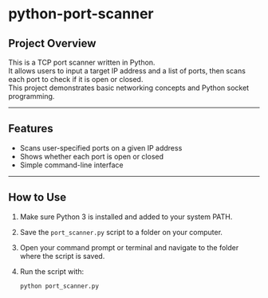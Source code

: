 # python-port-scanner

## Project Overview
This is a TCP port scanner written in Python.  
It allows users to input a target IP address and a list of ports, then scans each port to check if it is open or closed.  
This project demonstrates basic networking concepts and Python socket programming.

---

## Features
- Scans user-specified ports on a given IP address  
- Shows whether each port is open or closed  
- Simple command-line interface  

---

## How to Use

1. Make sure Python 3 is installed and added to your system PATH.  
2. Save the `port_scanner.py` script to a folder on your computer.  
3. Open your command prompt or terminal and navigate to the folder where the script is saved.  
4. Run the script with:

   ```bash
   python port_scanner.py
